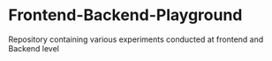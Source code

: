 # Frontend-Backend-Playground
Repository containing various experiments conducted at frontend and Backend level
